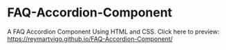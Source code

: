 # FAQ-Accordion-Component

A FAQ Accordion Component Using HTML and CSS. Click here to preview: https://reymartvigo.github.io/FAQ-Accordion-Component/
